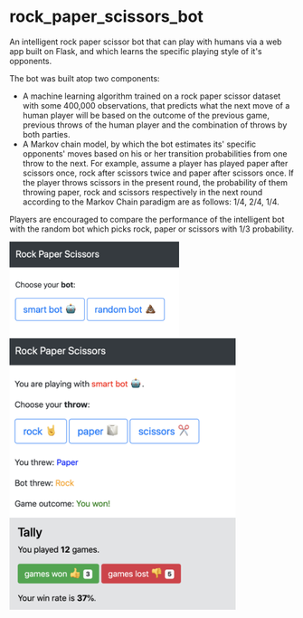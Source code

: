 # rock_paper_scissors_bot
An intelligent rock paper scissor bot that can play with humans via a web app built on Flask, and which learns the specific playing style of it's opponents.

The bot was built atop two components:
- A machine learning algorithm trained on a rock paper scissor dataset with some 400,000 observations, that predicts what the next move of a human player will be based on the outcome of the previous game, previous throws of the human player and the combination of throws by both parties.
- A Markov chain model, by which the bot estimates its' specific opponents' moves based on his or her transition probabilities from one throw to the next. For example, assume a player has played paper after scissors once, rock after scissors twice and paper after scissors once. If the player throws scissors in the present round, the probability of them throwing paper, rock and scissors respectively in the next round according to the Markov Chain paradigm are as follows: 1/4, 2/4, 1/4. 

Players are encouraged to compare the performance of the intelligent bot with the random bot which picks rock, paper or scissors with 1/3 probability.

<img src="demo_1.png" alt="dt" width="300"/>
<img src="demo_2.png" alt="dt" width="400"/>

